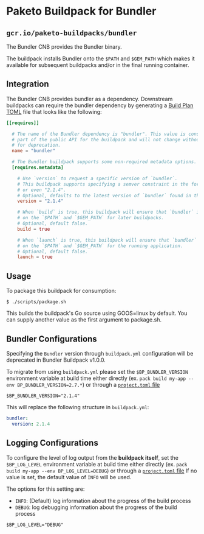# Paketo Buildpack for Bundler

## `gcr.io/paketo-buildpacks/bundler`

The Bundler CNB provides the Bundler binary.

The buildpack installs Bundler onto the `$PATH` and `$GEM_PATH` which makes it available for subsequent buildpacks
and/or in the final running container.

## Integration

The Bundler CNB provides bundler as a dependency.
Downstream buildpacks can require the bundler dependency by generating a
[Build Plan TOML](https://github.com/buildpacks/spec/blob/master/buildpack.md#build-plan-toml)
file that looks like the following:

```toml
[[requires]]

  # The name of the Bundler dependency is "bundler". This value is considered
  # part of the public API for the buildpack and will not change without a plan
  # for deprecation.
  name = "bundler"

  # The Bundler buildpack supports some non-required metadata options.
  [requires.metadata]

    # Use `version` to request a specific version of `bundler`.
    # This buildpack supports specifying a semver constraint in the form of "2.*", "2.1.*",
    # or even "2.1.4".
    # Optional, defaults to the latest version of `bundler` found in the `buildpack.toml` file.
    version = "2.1.4"

    # When `build` is true, this buildpack will ensure that `bundler` is available
    # on the `$PATH` and `$GEM_PATH` for later buildpacks.
    # Optional, default false.
    build = true

    # When `launch` is true, this buildpack will ensure that `bundler` is available
    # on the `$PATH` and `$GEM_PATH` for the running application.
    # Optional, default false.
    launch = true
```
## Usage

To package this buildpack for consumption:
```
$ ./scripts/package.sh
```
This builds the buildpack's Go source using GOOS=linux by default. You can
supply another value as the first argument to package.sh.

## Bundler Configurations

Specifying the `Bundler` version through `buildpack.yml` configuration will be
deprecated in Bundler Buildpack v1.0.0.

To migrate from using `buildpack.yml` please set the `$BP_BUNDLER_VERSION`
environment variable at build time either directly (ex. `pack build my-app
--env BP_BUNDLER_VERSION=2.7.*`) or through a [`project.toml`
file](https://github.com/buildpacks/spec/blob/main/extensions/project-descriptor.md)

```shell
$BP_BUNDLER_VERSION="2.1.4"
```
This will replace the following structure in `buildpack.yml`:
```yaml
bundler:
  version: 2.1.4
```

## Logging Configurations

To configure the level of log output from the **buildpack itself**, set the
`$BP_LOG_LEVEL` environment variable at build time either directly (ex. `pack
build my-app --env BP_LOG_LEVEL=DEBUG`) or through a [`project.toml`
file](https://github.com/buildpacks/spec/blob/main/extensions/project-descriptor.md)
If no value is set, the default value of `INFO` will be used.

The options for this setting are:
- `INFO`: (Default) log information about the progress of the build process
- `DEBUG`: log debugging information about the progress of the build process

```shell
$BP_LOG_LEVEL="DEBUG"
```
